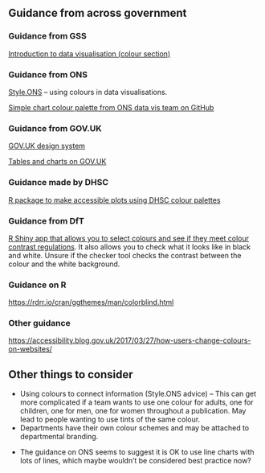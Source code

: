 ## Guidance from across government

### Guidance from GSS

[Introduction to data visualisation (colour section)](https://gss.civilservice.gov.uk/policy-store/introduction-to-data-visualisation/#section-9)

### Guidance from ONS

[Style.ONS](https://style.ons.gov.uk/category/data-visualisation/using-colours/) – using colours in data visualisations.

[Simple chart colour palette from ONS data vis team on GitHub](https://github.com/ONSvisual/Simple-charts)

### Guidance from GOV.UK

[GOV.UK design system](https://design-system.service.gov.uk/styles/colour/)

[Tables and charts on GOV.UK](https://www.gov.uk/government/publications/examples-of-visual-content-to-use-on-govuk/examples-of-visual-content-to-use-on-govuk)

### Guidance made by DHSC
[R package to make accessible plots using DHSC colour palettes](https://eur03.safelinks.protection.outlook.com/?url=https%3A%2F%2Fgithub.com%2FDataS-DHSC%2FDHSC_colours&data=04%7C01%7CHannah.D.Thomas%40ons.gov.uk%7C6accbceea6b0444aeeec08d966d693fb%7C078807bfce824688bce00d811684dc46%7C0%7C0%7C637653894773954444%7CUnknown%7CTWFpbGZsb3d8eyJWIjoiMC4wLjAwMDAiLCJQIjoiV2luMzIiLCJBTiI6Ik1haWwiLCJXVCI6Mn0%3D%7C0&sdata=PPpowqfAhZjBxHXkOwfmNcu8neISJh6LwyxRxNn%2Bkp0%3D&reserved=0)

### Guidance from DfT
[R Shiny app that allows you to select colours and see if they meet colour contrast regulations](https://fran-bryden-dft.shinyapps.io/chart_accessibility-main/). It also allows you to check what it looks like in black and white. Unsure if the checker tool checks the contrast between the colour and the white background.

### Guidance on R

https://rdrr.io/cran/ggthemes/man/colorblind.html

### Other guidance

https://accessibility.blog.gov.uk/2017/03/27/how-users-change-colours-on-websites/


## Other things to consider

- Using colours to connect information  (Style.ONS advice) – This can get more complicated if a team wants to use one colour for adults, one for children, one for men, one for women throughout a publication. May lead to people wanting to use tints of the same colour. 
- Departments have their own colour schemes and may be attached to departmental branding.
<!-- Cam Race: I think both of the above should be handled by a little bit of guidance around making custom palettes, and pointing to tools to help analysts in doing this, have started a section above -->
- The guidance on ONS seems to suggest it is OK to use line charts with lots of lines, which maybe wouldn’t be considered best practice now?
<!-- Cam Race: I'd agree that is isn't best practice and think what we have is fine for now -->
